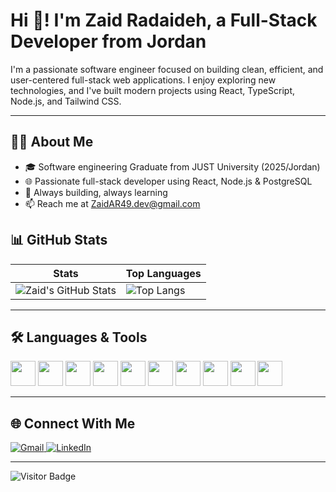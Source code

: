 # Hi 👋! I'm Zaid Radaideh, a Full-Stack Developer from Jordan

I'm a passionate software engineer focused on building clean, efficient, and user-centered full-stack web applications. I enjoy exploring new technologies, and I've built modern projects using React, TypeScript, Node.js, and Tailwind CSS.

---
## 👨‍💻 About Me
- 🎓 Software engineering Graduate from JUST University (2025/Jordan)
- 🌐 Passionate full-stack developer using React, Node.js & PostgreSQL
- 🔭 Always building, always learning
- 📫 Reach me at ZaidAR49.dev@gmail.com

## 📊 GitHub Stats

| Stats | Top Languages |
|-------|---------------|
| ![Zaid's GitHub Stats](https://github-readme-stats.vercel.app/api?username=ZaidAR49&show_icons=true&include_all_commits=true&count_private=true&hide_rank=false&theme=radical&cache_seconds=0) | ![Top Langs](https://github-readme-stats.vercel.app/api/top-langs/?username=ZaidAR49&layout=compact&theme=radical) |

---

## 🛠️ Languages & Tools

<p align="left">
  <img src="https://cdn.jsdelivr.net/gh/devicons/devicon/icons/javascript/javascript-original.svg" width="40" />
  <img src="https://cdn.jsdelivr.net/gh/devicons/devicon/icons/typescript/typescript-original.svg" width="40" />
  <img src="https://cdn.jsdelivr.net/gh/devicons/devicon/icons/react/react-original.svg" width="40" />
  <img src="https://cdn.jsdelivr.net/gh/devicons/devicon/icons/html5/html5-original.svg" width="40" />
  <img src="https://cdn.jsdelivr.net/gh/devicons/devicon/icons/css3/css3-original.svg" width="40" />
  <img src="https://cdn.jsdelivr.net/gh/devicons/devicon/icons/nodejs/nodejs-original.svg" width="40" />
  <img src="https://cdn.jsdelivr.net/gh/devicons/devicon/icons/csharp/csharp-original.svg" width="40" />
  <img src="https://cdn.jsdelivr.net/gh/devicons/devicon/icons/postgresql/postgresql-original.svg" width="40" />
  <img src="https://cdn.jsdelivr.net/gh/devicons/devicon/icons/figma/figma-original.svg" width="40" />
  <img src="https://cdn.jsdelivr.net/gh/devicons/devicon/icons/git/git-original.svg" width="40" />
</p>

---

## 🌐 Connect With Me

<p align="left">
  <a href="mailto:ZaidAR49.dev@gmail.com" target="_blank">
    <img src="https://img.shields.io/badge/Gmail-D14836?style=for-the-badge&logo=gmail&logoColor=white" alt="Gmail"/>
  </a>
  <a href="https://www.linkedin.com/in/zaid-radaideh/" target="_blank">
    <img src="https://img.shields.io/badge/LinkedIn-0A66C2?style=for-the-badge&logo=linkedin&logoColor=white" alt="LinkedIn"/>
  </a>
</p>

---

![Visitor Badge](https://komarev.com/ghpvc/?username=ZaidAR49&style=flat-square)
